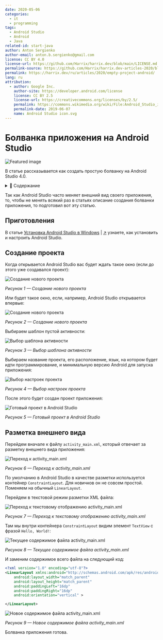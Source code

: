 ```yaml
---
date: 2020-05-06
categories:
  - it
  - programming
tags:
  - Android Studio
  - Android
  - Java
related-id: start-java
author: Anton Sergienko
author-email: anton.b.sergienko@gmail.com
license: CC BY 4.0
license-url: https://github.com/Harrix/harrix.dev/blob/main/LICENSE.md
permalink-source: https://github.com/Harrix/harrix.dev-articles-2020/blob/main/empty-project-android/empty-project-android.md
permalink: https://harrix.dev/ru/articles/2020/empty-project-android/
lang: ru
attribution:
  - author: Google Inc.
    author-site: https://developer.android.com/license
    license: CC BY 2.5
    license-url: https://creativecommons.org/licenses/by/2.5/
    permalink: https://commons.wikimedia.org/wiki/File:Android_Studio_icon.svg
    permalink-date: 2019-06-07
    name: Android Studio icon.svg
---
```


# Болванка приложения на Android Studio

![Featured image](featured-image.svg)

В статье рассказывается как создать простую болванку на Android Studio 4.0.

<details>
<summary>📖 Содержание</summary>

## Содержание

- [Приготовления](#приготовления)
- [Создание проекта](#создание-проекта)
- [Разметка внешнего вида](#разметка-внешнего-вида)

</details>

Так как Android Studio часто меняет внешний вид своего приложения, то, чтобы не менять всякий раз в статьях описание создания болванки приложения, то подготовил вот эту статью.

## Приготовления

В статье [Установка Android Studio в Windows](https://github.com/Harrix/harrix.dev-articles-2019/blob/main/install-android-studio/install-android-studio.md) | [↗️](https://harrix.dev/ru/articles/2019/install-android-studio/) узнаете, как установить и настроить Android Studio.

## Создание проекта

Когда открывается Android Studio вас будет ждать такое окно (если до этого уже создавался проект):

![Создание нового проекта](img/new-project_01.png)

_Рисунок 1 — Создание нового проекта_

Или будет такое окно, если, например, Android Studio открывается впервые:

![Создание нового проекта](img/new-project_02.png)

_Рисунок 2 — Создание нового проекта_

Выбираем шаблон пустой активности:

![Выбор шаблона активности](img/new-project_03.png)

_Рисунок 3 — Выбор шаблона активности_

Выбираем название проекта, его расположение, язык, на котором будет идти программирование, и минимальную версию Android для запуска приложения:

![Выбор настроек проекта](img/new-project_04.png)

_Рисунок 4 — Выбор настроек проекта_

После этого будет создан проект приложения:

![Готовый проект в Android Studio](img/new-project_05.png)

_Рисунок 5 — Готовый проект в Android Studio_

## Разметка внешнего вида

Перейдем вначале к файлу `activity_main.xml`, который отвечает за разметку внешнего вида приложения:

![Переход к activity_main.xml](img/new-project_06.png)

_Рисунок 6 — Переход к activity_main.xml_

По умолчанию в Android Studio в качестве разметки используется контейнер `ConstraintLayout`. Для новичков он не совсем простой. Поменяем на обычный `LinearLayout`.

Перейдем в текстовой режим разметки XML файла:

![Переход к текстовому отображению activity_main.xml](img/new-project_07.png)

_Рисунок 7 — Переход к текстовому отображению activity_main.xml_

Там мы внутри контейнера `ConstraintLayout` видим элемент `TextView` с фразой `Hello, World!`:

![Текущее содержимое файла activity_main.xml](img/new-project_08.png)

_Рисунок 8 — Текущее содержимое файла activity_main.xml_

И заменим содержимое всего файла на следующий код:

```xml
<?xml version="1.0" encoding="utf-8"?>
<LinearLayout xmlns:android="http://schemas.android.com/apk/res/android"
    android:layout_width="match_parent"
    android:layout_height="match_parent"
    android:paddingLeft="16dp"
    android:paddingRight="16dp"
    android:orientation="vertical" >

</LinearLayout>
```

![Новое содержимое файла activity_main.xml](img/new-project_09.png)

_Рисунок 9 — Новое содержимое файла activity_main.xml_

Болванка приложения готова.
